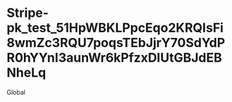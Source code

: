 # Stripe-pk_test_51HpWBKLPpcEqo2KRQIsFi8wmZc3RQU7poqsTEbJjrY70SdYdPR0hYYnI3aunWr6kPfzxDIUtGBJdEBNheLq
Global
